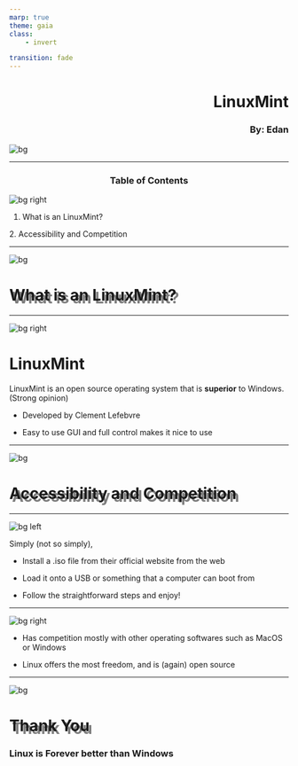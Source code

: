 ```yaml
---
marp: true
theme: gaia
class: 
    - invert

transition: fade
---
```


# <div align="right"> LinuxMint


### <div align="right"> By: Edan

![bg](https://cdn.neowin.com/news/images/uploaded/2020/06/1591963141_sele_ring.jpg)

---

<!-- -->

### <div align="center">Table of Contents

![bg right](https://images.pling.com/img/00/00/50/54/46/1279093/93cbd68c090416ae01c9a22565e36182ff7a.gif)

1. What is an LinuxMint?

2\. Accessibility and Competition 

---

![bg](https://miro.medium.com/v2/resize:fit:1200/1*IVlUwT4Q0upAzJYYHoGVlA.gif)

<!-- _class: lead invert -->

# <font style="text-shadow: 5px 5px rgba(0,0,0,0.5)">What is an LinuxMint?</font>


---

![bg right](https://assets.techrepublic.com/uploads/2019/05/linux-mint-logo.jpg)

# LinuxMint

LinuxMint is an open source operating system that is **superior** to Windows. (Strong opinion)



- Developed by Clement Lefebvre

- Easy to use GUI and full control makes it nice to use

---

<!-- _class: lead invert -->

![bg](https://media1.tenor.com/m/JFVk98vql5gAAAAC/linux-trash.gif)

# <font style="text-shadow: 5px 5px rgba(0,0,0,0.5)">Accessibility and Competition</font>

---


![bg left](https://miro.medium.com/v2/resize:fit:940/0*RA38PzdJipiQExCP.gif)

Simply (not so simply),

- Install a .iso file from their official website from the web

- Load it onto a USB or something that a computer can boot from

- Follow the straightforward steps and enjoy!

---

![bg right](https://bamanzi.github.io/scrapbook/data/20140220211738/sl.png)

- Has  competition mostly with other operating softwares such as MacOS or Windows

- Linux offers the most freedom, and is (again) open source

---

<!-- _class: lead invert -->

![bg](https://media.tenor.com/4ia58csaI_sAAAAM/cat-war.gif)

# <font style="text-shadow: 5px 5px rgba(0,0,0,0.5)">Thank You</font>
### Linux is Forever better than Windows





    

